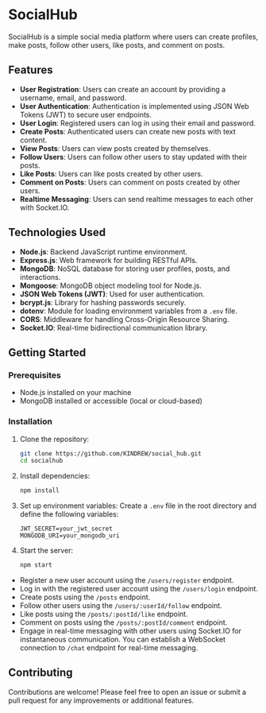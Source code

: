 # SocialHub

SocialHub is a simple social media platform where users can create profiles, make posts, follow other users, like posts, and comment on posts.

## Features

- **User Registration**: Users can create an account by providing a username, email, and password.
- **User Authentication**: Authentication is implemented using JSON Web Tokens (JWT) to secure user endpoints.
- **User Login**: Registered users can log in using their email and password.
- **Create Posts**: Authenticated users can create new posts with text content.
- **View Posts**: Users can view posts created by themselves.
- **Follow Users**: Users can follow other users to stay updated with their posts.
- **Like Posts**: Users can like posts created by other users.
- **Comment on Posts**: Users can comment on posts created by other users.
- **Realtime Messaging**: Users can send realtime messages to each other with Socket.IO.

## Technologies Used

- **Node.js**: Backend JavaScript runtime environment.
- **Express.js**: Web framework for building RESTful APIs.
- **MongoDB**: NoSQL database for storing user profiles, posts, and interactions.
- **Mongoose**: MongoDB object modeling tool for Node.js.
- **JSON Web Tokens (JWT)**: Used for user authentication.
- **bcrypt.js**: Library for hashing passwords securely.
- **dotenv**: Module for loading environment variables from a `.env` file.
- **CORS**: Middleware for handling Cross-Origin Resource Sharing.
- **Socket.IO**: Real-time bidirectional communication library.

## Getting Started

### Prerequisites

- Node.js installed on your machine
- MongoDB installed or accessible (local or cloud-based)

### Installation

1. Clone the repository:

   ```bash
   git clone https://github.com/KINDREW/social_hub.git
   cd socialhub
   ```

2. Install dependencies:

   ```bash
   npm install
   ```

3. Set up environment variables:
   Create a `.env` file in the root directory and define the following variables:

   ```
   JWT_SECRET=your_jwt_secret
   MONGODB_URI=your_mongodb_uri
   ```

4. Start the server:
   ```bash
   npm start
   ```

- Register a new user account using the `/users/register` endpoint.
- Log in with the registered user account using the `/users/login` endpoint.
- Create posts using the `/posts` endpoint.
- Follow other users using the `/users/:userId/follow` endpoint.
- Like posts using the `/posts/:postId/like` endpoint.
- Comment on posts using the `/posts/:postId/comment` endpoint.
- Engage in real-time messaging with other users using Socket.IO for instantaneous communication. You can establish a WebSocket connection to `/chat` endpoint for real-time messaging.

## Contributing

Contributions are welcome! Please feel free to open an issue or submit a pull request for any improvements or additional features.
